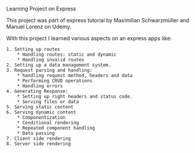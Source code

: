 Learning Project on Express

This project was part of express tutorial by Maximilian Schwarzmüller and Manuel Lorenz on Udemy.

With this project I learned various aspects on an express apps like:

    1. Setting up routes
        * Handling routes: static and dynamic
        * Handling invalid routes
    2. Setting up a data management system.
    3. Request parsing and handling:
        * handling request method, headers and data
        * Performing CRUD operations
        * Handling errors
    4. Generating Response:
        * Setting up right headers and status code.
        * Serving files or data
    5. Serving static content
    6. Serving dynamic content
        * Componentization
        * Conditional rendering
        * Repeated component handling
        * Data passing
    7. Client side rendering
    8. Server side rendering
